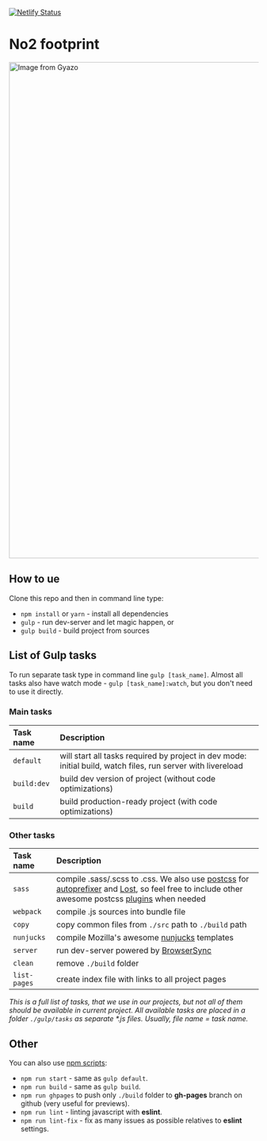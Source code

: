[![Netlify Status](https://api.netlify.com/api/v1/badges/81b5fc19-cc48-4f80-8e96-629f4f6b306d/deploy-status)](https://app.netlify.com/sites/no2-footprint/deploys)

# No2 footprint
<a href="https://gyazo.com/3a35c5678c4cca120bc698457726c041"><img src="https://i.gyazo.com/3a35c5678c4cca120bc698457726c041.gif" alt="Image from Gyazo" width="1000"/></a>

## How to ue

Clone this repo and then in command line type:

* `npm install` or `yarn` - install all dependencies
* `gulp` - run dev-server and let magic happen, or
* `gulp build` - build project from sources


## List of Gulp tasks

To run separate task type in command line `gulp [task_name]`.
Almost all tasks also have watch mode - `gulp [task_name]:watch`, but you don't need to use it directly.

### Main tasks
Task name          | Description                                                      
:------------------|:----------------------------------
`default`          | will start all tasks required by project in dev mode: initial build, watch files, run server with livereload
`build:dev`        | build dev version of project (without code optimizations)
`build`            | build production-ready project (with code optimizations)

### Other tasks
Task name          | Description                                                      
:------------------|:----------------------------------
`sass` 	         | compile .sass/.scss to .css. We also use [postcss](https://github.com/postcss/postcss) for [autoprefixer](https://github.com/postcss/autoprefixer) and [Lost](https://github.com/peterramsing/lost), so feel free to include other awesome postcss [plugins](https://github.com/postcss/postcss#plugins) when needed
`webpack`          | compile .js sources into bundle file
`copy`             | copy common files from `./src` path to `./build` path
`nunjucks`         | compile Mozilla's awesome [nunjucks](https://mozilla.github.io/nunjucks/) templates
`server`           | run dev-server powered by [BrowserSync](https://www.browsersync.io/)
`clean`            | remove `./build` folder
`list-pages`       | create index file with links to all project pages

_This is a full list of tasks, that we use in our projects, 
but not all of them should be available in current project. 
All available tasks are placed in a folder `./gulp/tasks` as separate *.js files. Usually, file name = task name._



## Other
You can also use [npm scripts](https://docs.npmjs.com/misc/scripts):

* `npm run start` - same as `gulp default`.
* `npm run build` - same as `gulp build`.
* `npm run ghpages` to push only `./build` folder to **gh-pages** branch on github (very useful for previews).
* `npm run lint` - linting javascript with **eslint**.
* `npm run lint-fix` - fix as many issues as possible relatives to **eslint** settings.

